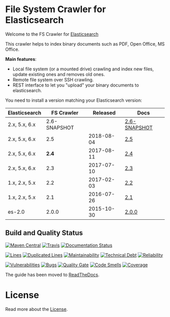 # File System Crawler for Elasticsearch

Welcome to the FS Crawler for [Elasticsearch](https://elastic.co/)

This crawler helps to index binary documents such as PDF, Open Office, MS Office.

**Main features**:

* Local file system (or a mounted drive) crawling and index new files, update existing ones and removes old ones.
* Remote file system over SSH crawling.
* REST interface to let you "upload" your binary documents to elasticsearch.

You need to install a version matching your Elasticsearch version:

|    Elasticsearch   |  FS Crawler | Released |                                       Docs                                   |
|--------------------|-------------|----------|------------------------------------------------------------------------------|
| 2.x, 5.x, 6.x      | 2.6-SNAPSHOT|          |[2.6-SNAPSHOT](https://fscrawler.readthedocs.io/en/latest/)                   |
| 2.x, 5.x, 6.x      | 2.5         |2018-08-04|[2.5](https://fscrawler.readthedocs.io/en/fscrawler-2.5)                      |
| 2.x, 5.x, 6.x      | **2.4**     |2017-08-11|[2.4](https://github.com/dadoonet/fscrawler/blob/fscrawler-2.4/README.md)     |
| 2.x, 5.x, 6.x      | 2.3         |2017-07-10|[2.3](https://github.com/dadoonet/fscrawler/blob/fscrawler-2.3/README.md)     |
| 1.x, 2.x, 5.x      | 2.2         |2017-02-03|[2.2](https://github.com/dadoonet/fscrawler/blob/fscrawler-2.2/README.md)     |
| 1.x, 2.x, 5.x      | 2.1         |2016-07-26|[2.1](https://github.com/dadoonet/fscrawler/blob/fscrawler-2.1/README.md)     |
|    es-2.0          | 2.0.0       |2015-10-30|[2.0.0](https://github.com/dadoonet/fscrawler/blob/fscrawler-2.0.0/README.md) |

## Build and Quality Status

[![Maven Central](https://maven-badges.herokuapp.com/maven-central/fr.pilato.elasticsearch.crawler/fscrawler/badge.svg?style=flat-square)](https://maven-badges.herokuapp.com/maven-central/fr.pilato.elasticsearch.crawler/fscrawler/)
[![Travis](https://secure.travis-ci.org/dadoonet/fscrawler.png)](http://travis-ci.org/dadoonet/fscrawler)
[![Documentation Status](https://readthedocs.org/projects/fscrawler/badge/?version=latest)](https://fscrawler.readthedocs.io/en/latest/?badge=latest)

[![Lines](https://sonarcloud.io/api/project_badges/measure?project=fr.pilato.elasticsearch.crawler:fscrawler-parent&metric=ncloc)](https://sonarcloud.io/project/issues?id=fr.pilato.elasticsearch.crawler%3Afscrawler-parent)
[![Duplicated Lines](https://sonarcloud.io/api/project_badges/measure?project=fr.pilato.elasticsearch.crawler:fscrawler-parent&metric=duplicated_lines_density)](https://sonarcloud.io/project/issues?id=fr.pilato.elasticsearch.crawler%3Afscrawler-parent)
[![Maintainability](https://sonarcloud.io/api/project_badges/measure?project=fr.pilato.elasticsearch.crawler:fscrawler-parent&metric=sqale_rating)](https://sonarcloud.io/project/issues?id=fr.pilato.elasticsearch.crawler%3Afscrawler-parent)
[![Technical Debt](https://sonarcloud.io/api/project_badges/measure?project=fr.pilato.elasticsearch.crawler:fscrawler-parent&metric=sqale_index)](https://sonarcloud.io/project/issues?id=fr.pilato.elasticsearch.crawler%3Afscrawler-parent)
[![Reliability](https://sonarcloud.io/api/project_badges/measure?project=fr.pilato.elasticsearch.crawler:fscrawler-parent&metric=reliability_rating)](https://sonarcloud.io/project/issues?id=fr.pilato.elasticsearch.crawler%3Afscrawler-parent)

[![Vulnerabilities](https://sonarcloud.io/api/project_badges/measure?project=fr.pilato.elasticsearch.crawler:fscrawler-parent&metric=vulnerabilities)](https://sonarcloud.io/project/issues?id=fr.pilato.elasticsearch.crawler%3Afscrawler-parent&resolved=false&types=VULNERABILITY)
[![Bugs](https://sonarcloud.io/api/project_badges/measure?project=fr.pilato.elasticsearch.crawler:fscrawler-parent&metric=bugs)](https://sonarcloud.io/project/issues?id=fr.pilato.elasticsearch.crawler%3Afscrawler-parent)
[![Quality Gate](https://sonarcloud.io/api/project_badges/measure?project=fr.pilato.elasticsearch.crawler:fscrawler-parent&metric=alert_status)](https://sonarcloud.io/project/issues?id=fr.pilato.elasticsearch.crawler%3Afscrawler-parent)
[![Code Smells](https://sonarcloud.io/api/project_badges/measure?project=fr.pilato.elasticsearch.crawler:fscrawler-parent&metric=code_smells)](https://sonarcloud.io/project/issues?id=fr.pilato.elasticsearch.crawler%3Afscrawler-parent)
[![Coverage](https://sonarcloud.io/api/project_badges/measure?project=fr.pilato.elasticsearch.crawler:fscrawler-parent&metric=coverage)](https://sonarcloud.io/project/issues?id=fr.pilato.elasticsearch.crawler%3Afscrawler-parent)

The guide has been moved to [ReadTheDocs](https://fscrawler.readthedocs.io/en/latest/).

# License

Read more about the [License](https://fscrawler.readthedocs.io/en/latest/index.html#license).

